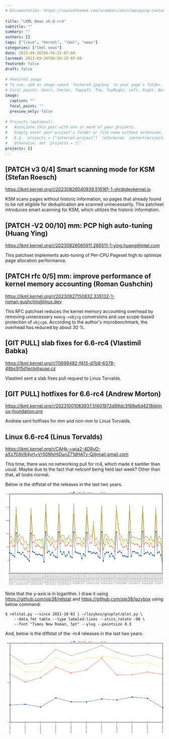```yaml
---
# Documentation: https://sourcethemes.com/academic/docs/managing-content/

title: "LKML News v6.6-rc4"
subtitle: ""
summary: ""
authors: []
tags: ["linux", "kernel", "lkml", "news"]
categories: ["lkml news"]
date: 2023-09-26T06:50:25-07:00
lastmod: 2023-09-26T06:50:25-07:00
featured: false
draft: false

# Featured image
# To use, add an image named `featured.jpg/png` to your page's folder.
# Focal points: Smart, Center, TopLeft, Top, TopRight, Left, Right, BottomLeft, Bottom, BottomRight.
image:
  caption: ""
  focal_point: ""
  preview_only: false

# Projects (optional).
#   Associate this post with one or more of your projects.
#   Simply enter your project's folder or file name without extension.
#   E.g. `projects = ["internal-project"]` references `content/project/deep-learning/index.md`.
#   Otherwise, set `projects = []`.
projects: []
---
```


[PATCH v3 0/4] Smart scanning mode for KSM (Stefan Roesch)
----------------------------------------------------------

https://lkml.kernel.org/r/20230926040939.516161-1-shr@devkernel.io

KSM scans pages without historic information, so pages that already found to be
not eligible for deduplication are scanned unnecessarily.  This patchset
introduces smart scanning for KSM, which utilizes the historic information.


[PATCH -V2 00/10] mm: PCP high auto-tuning (Huang Ying)
-------------------------------------------------------

https://lkml.kernel.org/r/20230926060911.266511-1-ying.huang@intel.com

This patchset implements auto-tuning of Per-CPU Pageset high to optimize page
allocation performance.


[PATCH rfc 0/5] mm: improve performance of kernel memory accounting (Roman Gushchin)
------------------------------------------------------------------------------------

https://lkml.kernel.org/r/20230927150832.335132-1-roman.gushchin@linux.dev

This RFC patchset reduces the kernel memory accounting overhead by removing
unnecessary ``memcg->objcg`` conversions and use scope-based protection of
``objcg``s.  According to the author's microbenchmark, the overhead has reduced
by about 30 %.


[GIT PULL] slab fixes for 6.6-rc4 (Vlastimil Babka)
---------------------------------------------------

https://lkml.kernel.org/r/70699482-f413-d7b8-6378-48bc915d1ecb@suse.cz

Vlastimil sent a slab fixes pull request to Linus Torvalds.


[GIT PULL] hotfixes for 6.6-rc4 (Andrew Morton)
-----------------------------------------------

https://lkml.kernel.org/r/20231001083937.5f401972d99dc3168e6d4218@linux-foundation.org

Andrew sent hotfixes for mm and non-mm to Linus Torvalds.

Linux 6.6-rc4 (Linus Torvalds)
------------------------------

https://lkml.kernel.org/r/CAHk-=wia2-4DRvD-aXz70AV64yrt+Vr50MxHiDunZ71dHATv-Q@mail.gmail.com

This time, there was no networking pull for rc4, which made it samller than
usual.  Maybe due to the fact that netconf being held last week?  Other than
that, all looks normal.

Below is the diffstat of the releases in the last two years.

![Kernel release stat](/img/kernel_release_stat/v5.15-rc5..v6.6-rc4.png)

Note that the y-axis is in logarithm.  I draw it using
https://github.com/sjp38/relstat and https://github.com/sjp38/lazybox using
below command:

    $ relstat.py --since 2021-10-02 | ~/lazybox/gnuplot/plot.py \
	    --data_fmt table --type labeled-lines --xtics_rotate -90 \
	    --font "Times New Roman, 5pt" --ylog --pointsize 0.3


And, below is the diffstat of the -rc4 releases in the last two years.

![rc4 release stat](/img/kernel_release_stat/v6.6-rc4-only.png)
